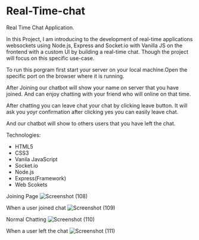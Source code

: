 # Real-Time-chat


Real Time Chat Application.

In this Project, I am introducing to the development of real-time applications websockets using Node.js, Express and Socket.io with Vanilla JS on the frontend with a custom UI by building a real-time chat. Though the project will focus on this specific use-case.

To run this porgram first start your server on your local machine.Open the specific port on the browser where it is running.

After Joining our chatbot will show your name on server that you have joined. And can enjoy chatting with your friend who will online on that time.

After chatting you can leave chat your chat by clicking leave button. It will ask you yoyr confirmation after clicking yes you can easily leave chat.

And our chatbot will show to others users that you have left the chat.


Technologies:
- HTML5
- CSS3
- Vanila JavaScript
- Socket.io
- Node.js
- Express(Framework)
- Web Scokets

Joining Page
![Screenshot (108)](https://user-images.githubusercontent.com/84495822/130358834-3845b030-a212-4b2d-bcf7-c6c7b03893dd.png)

When a user joined chat
![Screenshot (109)](https://user-images.githubusercontent.com/84495822/130358869-56e93d8c-59ad-4361-a7e3-cf24985930f6.png)

Normal Chatting
![Screenshot (110)](https://user-images.githubusercontent.com/84495822/130358935-b0d28e67-9ed1-4ff1-a674-509dd4ce77bd.png)

When a user left the chat
![Screenshot (111)](https://user-images.githubusercontent.com/84495822/130359023-ff9d235c-12e1-42b4-8e4e-66830023f7ca.png)
